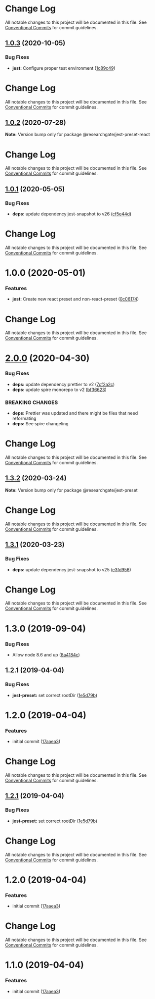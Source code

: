 # Change Log

All notable changes to this project will be documented in this file. See
[Conventional Commits](https://conventionalcommits.org) for commit guidelines.

## [1.0.3](https://github.com/researchgate/tooling/compare/@researchgate/jest-preset-react@1.0.2...@researchgate/jest-preset-react@1.0.3) (2020-10-05)

### Bug Fixes

- **jest:** Configure proper test environment
  ([1c89c49](https://github.com/researchgate/tooling/commit/1c89c49ecb1cbd38bdf2ae99f998903222238593))

# Change Log

All notable changes to this project will be documented in this file. See
[Conventional Commits](https://conventionalcommits.org) for commit guidelines.

## [1.0.2](https://github.com/researchgate/tooling/compare/@researchgate/jest-preset-react@1.0.1...@researchgate/jest-preset-react@1.0.2) (2020-07-28)

**Note:** Version bump only for package @researchgate/jest-preset-react

# Change Log

All notable changes to this project will be documented in this file. See
[Conventional Commits](https://conventionalcommits.org) for commit guidelines.

## [1.0.1](https://github.com/researchgate/tooling/compare/@researchgate/jest-preset-react@1.0.0...@researchgate/jest-preset-react@1.0.1) (2020-05-05)

### Bug Fixes

- **deps:** update dependency jest-snapshot to v26
  ([cf5e44d](https://github.com/researchgate/tooling/commit/cf5e44d9f3e44cb6d927e590fada60c88be42fbb))

# Change Log

All notable changes to this project will be documented in this file. See
[Conventional Commits](https://conventionalcommits.org) for commit guidelines.

# 1.0.0 (2020-05-01)

### Features

- **jest:** Create new react preset and non-react-preset
  ([0c06174](https://github.com/researchgate/tooling/commit/0c0617447111ec4ef64b977a5ab724403da4424d))

# Change Log

All notable changes to this project will be documented in this file. See
[Conventional Commits](https://conventionalcommits.org) for commit guidelines.

# [2.0.0](https://github.com/researchgate/tooling/compare/@researchgate/jest-preset@1.3.2...@researchgate/jest-preset@2.0.0) (2020-04-30)

### Bug Fixes

- **deps:** update dependency prettier to v2
  ([7cf2a2c](https://github.com/researchgate/tooling/commit/7cf2a2ca3c38229a8aaac23ede6d2857237f52b1))
- **deps:** update spire monorepo to v2
  ([bf36623](https://github.com/researchgate/tooling/commit/bf3662366ae935f16e9715344f95353a5485d35d))

### BREAKING CHANGES

- **deps:** Prettier was updated and there might be files that need reformating
- **deps:** See spire changeling

# Change Log

All notable changes to this project will be documented in this file. See
[Conventional Commits](https://conventionalcommits.org) for commit guidelines.

## [1.3.2](https://github.com/researchgate/tooling/compare/@researchgate/jest-preset@1.3.1...@researchgate/jest-preset@1.3.2) (2020-03-24)

**Note:** Version bump only for package @researchgate/jest-preset

# Change Log

All notable changes to this project will be documented in this file. See
[Conventional Commits](https://conventionalcommits.org) for commit guidelines.

## [1.3.1](https://github.com/researchgate/tooling/compare/@researchgate/jest-preset@1.3.0...@researchgate/jest-preset@1.3.1) (2020-03-23)

### Bug Fixes

- **deps:** update dependency jest-snapshot to v25
  ([e3fd956](https://github.com/researchgate/tooling/commit/e3fd956))

# Change Log

All notable changes to this project will be documented in this file. See
[Conventional Commits](https://conventionalcommits.org) for commit guidelines.

# 1.3.0 (2019-09-04)

### Bug Fixes

- Allow node 8.6 and up
  ([8a4184c](https://github.com/researchgate/tooling/commit/8a4184c))

## 1.2.1 (2019-04-04)

### Bug Fixes

- **jest-preset:** set correct rootDir
  ([1e5d79b](https://github.com/researchgate/tooling/commit/1e5d79b))

# 1.2.0 (2019-04-04)

### Features

- initial commit
  ([17aaea3](https://github.com/researchgate/tooling/commit/17aaea3))

# Change Log

All notable changes to this project will be documented in this file. See
[Conventional Commits](https://conventionalcommits.org) for commit guidelines.

## [1.2.1](https://github.com/researchgate/tooling/compare/v1.2.0...v1.2.1) (2019-04-04)

### Bug Fixes

- **jest-preset:** set correct rootDir
  ([1e5d79b](https://github.com/researchgate/tooling/commit/1e5d79b))

# Change Log

All notable changes to this project will be documented in this file. See
[Conventional Commits](https://conventionalcommits.org) for commit guidelines.

# 1.2.0 (2019-04-04)

### Features

- initial commit
  ([17aaea3](https://github.com/researchgate/tooling/commit/17aaea3))

# Change Log

All notable changes to this project will be documented in this file. See
[Conventional Commits](https://conventionalcommits.org) for commit guidelines.

# 1.1.0 (2019-04-04)

### Features

- initial commit
  ([17aaea3](https://github.com/researchgate/tooling/commit/17aaea3))
